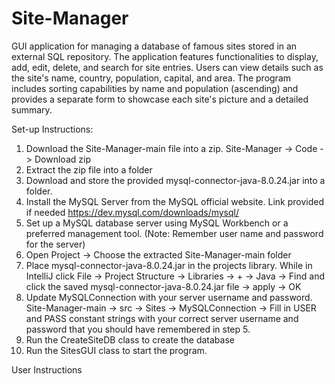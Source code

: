 # Site-Manager
GUI application for managing a database of famous sites stored in an external SQL repository. The application features functionalities to display, add, edit, delete, and search for site entries. Users can view details such as the site's name, country, population, capital, and area. The program includes sorting capabilities by name and population (ascending) and provides a separate form to showcase each site's picture and a detailed summary. 

Set-up Instructions:
1. Download the Site-Manager-main file into a zip. Site-Manager -> Code -> Download zip
2. Extract the zip file into a folder
3. Download and store the provided mysql-connector-java-8.0.24.jar into a folder.
4. Install the MySQL Server from the MySQL official website. Link provided if needed https://dev.mysql.com/downloads/mysql/
5. Set up a MySQL database server using MySQL Workbench or a preferred management tool. (Note: Remember user name and password for the server)
8. Open Project -> Choose the extracted Site-Manager-main folder
9. Place mysql-connector-java-8.0.24.jar in the projects library. While in IntelliJ click File -> Project Structure -> Libraries -> + -> Java -> Find and click the saved
   mysql-connector-java-8.0.24.jar file -> apply -> OK
10. Update MySQLConnection with your server username and password. Site-Manager-main -> src -> Sites -> MySQLConnection -> Fill in USER and PASS constant strings with your correct 
    server username and password that you should have remembered in step 5.
11. Run the CreateSiteDB class to create the database
12. Run the SitesGUI class to start the program.

User Instructions    


